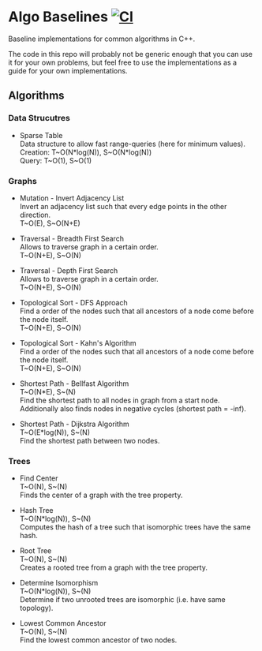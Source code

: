 # Algo Baselines [![CI](https://github.com/lgulich/algo_baselines/actions/workflows/ci.yml/badge.svg?branch=master)](https://github.com/lgulich/algo_baselines/actions/workflows/ci.yml)

Baseline implementations for common algorithms in C++.

The code in this repo will probably not be generic enough that you can use it
for your own problems, but feel free to use the implementations as a guide for
your own implementations.

## Algorithms


### Data Strucutres

* Sparse Table<br>
  Data structure to allow fast range-queries (here for minimum values).<br>
  Creation: T\~O(N\*log(N)), S\~O(N\*log(N))<br>
  Query: T\~O(1), S\~O(1)

### Graphs

* Mutation - Invert Adjacency List<br>
  Invert an adjacency list such that every edge points in the other
  direction.<br>
  T\~O(E), S\~O(N+E)

* Traversal - Breadth First Search<br>
  Allows to traverse graph in a certain order.<br>
  T\~O(N+E), S\~O(N)

* Traversal - Depth First Search<br>
  Allows to traverse graph in a certain order.<br>
  T\~O(N+E), S\~O(N)

* Topological Sort - DFS Approach<br>
  Find a order of the nodes such that all ancestors of a node come before the
  node itself.<br>
  T\~O(N+E), S\~O(N)

* Topological Sort - Kahn's Algorithm<br>
  Find a order of the nodes such that all ancestors of a node come before the
  node itself.<br>
  T\~O(N+E), S\~O(N)

* Shortest Path - Bellfast Algorithm<br>
  T\~O(N\*E), S\~(N)<br>
  Find the shortest path to all nodes in graph from a start node. Additionally
  also finds nodes in negative cycles (shortest path = -inf).

* Shortest Path - Dijkstra Algorithm<br>
  T\~O(E\*log(N)), S\~(N)<br>
  Find the shortest path between two nodes.

### Trees

* Find Center<br>
  T\~O(N), S\~(N)<br>
  Finds the center of a graph with the tree property.

* Hash Tree<br>
  T\~O(N\*log(N)), S\~(N)<br>
  Computes the hash of a tree such that isomorphic trees have the same hash.

* Root Tree<br>
  T\~O(N), S\~(N)<br>
  Creates a rooted tree from a graph with the tree property.

* Determine Isomorphism<br>
  T\~O(N\*log(N)), S\~(N)<br>
  Determine if two unrooted trees are isomorphic (i.e. have same topology).

* Lowest Common Ancestor<br>
  T\~O(N), S\~(N)<br>
  Find the lowest common ancestor of two nodes.
